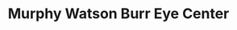 ---
title: "Murphy Watson Burr Eye Center"
url: /cameron/murphy-watson-burr-eye-center/
shop: optician
---